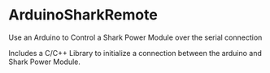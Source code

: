 # ArduinoSharkRemote
Use an Arduino to Control a Shark Power Module over the serial connection


Includes a C/C++ Library to initialize a connection between the arduino and Shark Power Module.

